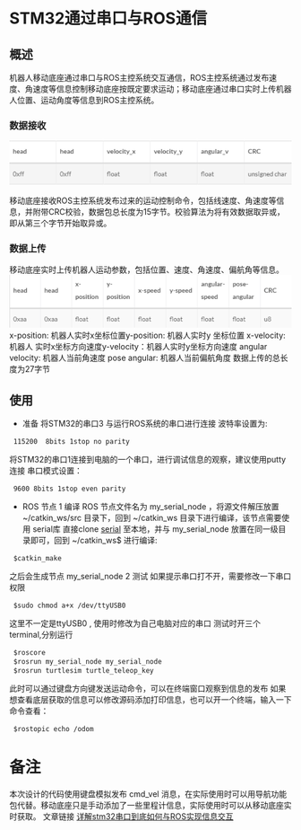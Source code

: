 # STM32通过串口与ROS通信
## 概述
机器人移动底座通过串口与ROS主控系统交互通信，ROS主控系统通过发布速度、角速度等信息控制移动底座按既定要求运动；移动底座通过串口实时上传机器人位置、运动角度等信息到ROS主控系统。
### 数据接收
 ![](mobile-base/tab1.png)

移动底座接收ROS主控系统发布过来的运动控制命令，包括线速度、角速度等信息，并附带CRC校验，数据包总长度为15字节。校验算法为将有效数据取异或，即从第三个字节开始取异或。
### 数据上传
移动底座实时上传机器人运动参数，包括位置、速度、角速度、偏航角等信息。
![](mobile-base/tab2.png)
x-position: 机器人实时x坐标位置y-position: 机器人实时y 坐标位置
x-velocity: 机器人 实时x坐标方向速度y-velocity：机器人实时y坐标方向速度
angular velocity: 机器人当前角速度
pose angular: 机器人当前偏航角度
数据上传的总长度为27字节
## 使用
* 准备
将STM32的串口3 与运行ROS系统的串口进行连接 波特率设置为:
```
 115200  8bits 1stop no parity
```
将STM32的串口1连接到电脑的一个串口，进行调试信息的观察，建议使用putty连接 串口模式设置：
```
 9600 8bits 1stop even parity 
```
* ROS 节点
1 编译
ROS 节点文件名为 my_serial_node ，将源文件解压放置~/catkin_ws/src 目录下，回到 ~/catkin_ws 目录下进行编译，该节点需要使用 serial库 直接clone [serial](https://github.com/wjwwood/serial) 至本地，并与 my_serial_node 放置在同一级目录即可，回到 ~/catkin_ws$ 进行编译:
```
 $catkin_make 
```
之后会生成节点 my_serial_node
2 测试
如果提示串口打不开，需要修改一下串口权限
```
 $sudo chmod a+x /dev/ttyUSB0
```
这里不一定是ttyUSB0 , 使用时修改为自己电脑对应的串口	
测试时开三个terminal,分别运行
```
 $roscore  
 $rosrun my_serial_node my_serial_node
 $rosrun turtlesim turtle_teleop_key
```
此时可以通过键盘方向键发送运动命令，可以在终端窗口观察到信息的发布
如果想查看底层获取的信息可以修改源码添加打印信息，也可以开一个终端，输入一下命令查看：
```
 $rostopic echo /odom 
```
# 备注
本次设计的代码使用键盘模拟发布 cmd_vel 消息，在实际使用时可以用导航功能包代替。移动底座只是手动添加了一些里程计信息，实际使用时可以从移动底座实时获取。
文章链接 [详解stm32串口到底如何与ROS实现信息交互](http://stevenshi.me/2017/10/11/stm32-serial-port-ros/)
